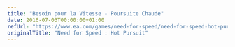 ```yaml
---
title: "Besoin pour la Vitesse - Poursuite Chaude"
date: 2016-07-03T00:00:00+01:00
refUrl: "https://www.ea.com/games/need-for-speed/need-for-speed-hot-pursuit"
originalTitle: "Need for Speed : Hot Pursuit"
---
```

